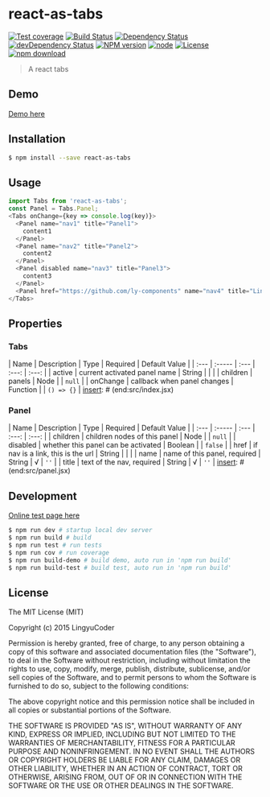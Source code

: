 # react-as-tabs

[![Test coverage](https://img.shields.io/coveralls/ly-components/react-as-tabs.svg?style=flat-square)](https://coveralls.io/r/ly-components/react-as-tabs?branch=master)
[![Build Status](https://travis-ci.org/ly-components/react-as-tabs.png)](https://travis-ci.org/ly-components/react-as-tabs)
[![Dependency Status](https://david-dm.org/ly-components/react-as-tabs.svg)](https://david-dm.org/ly-components/react-as-tabs)
[![devDependency Status](https://david-dm.org/ly-components/react-as-tabs/dev-status.svg)](https://david-dm.org/ly-components/react-as-tabs#info=devDependencies)
[![NPM version](http://img.shields.io/npm/v/react-as-tabs.svg?style=flat-square)](http://npmjs.org/package/react-as-tabs)
[![node](https://img.shields.io/badge/node.js-%3E=_4.0-green.svg?style=flat-square)](http://nodejs.org/download/)
[![License](http://img.shields.io/npm/l/react-as-tabs.svg?style=flat-square)](LICENSE)
[![npm download](https://img.shields.io/npm/dm/react-as-tabs.svg?style=flat-square)](https://npmjs.org/package/react-as-tabs)

> A react tabs

## Demo

[Demo here](http://ly-components.github.io/react-as-tabs/demo/index.html)

## Installation

```bash
$ npm install --save react-as-tabs
```

## Usage

```javascript
import Tabs from 'react-as-tabs';
const Panel = Tabs.Panel;
<Tabs onChange={key => console.log(key)}>
  <Panel name="nav1" title="Panel1">
    content1
  </Panel>
  <Panel name="nav2" title="Panel2">
    content2
  </Panel>
  <Panel disabled name="nav3" title="Panel3">
    content3
  </Panel>
  <Panel href="https://github.com/ly-components" name="nav4" title="Link" />
</Tabs>
```

## Properties

### Tabs

[insert]: # (start:src/index.jsx|doc)
| Name | Description | Type | Required | Default Value |
| :--- | :----- | :--- | :---: | :---: |
| active | current activated panel name | String |  |  |
| children | panels | Node |  | `null` |
| onChange | callback when panel changes | Function |  | `() => {}` |
[insert]: # (end:src/index.jsx)

### Panel

[insert]: # (start:src/panel.jsx|doc)
| Name | Description | Type | Required | Default Value |
| :--- | :----- | :--- | :---: | :---: |
| children | children nodes of this panel | Node |  | `null` |
| disabled | whether this panel can be activated | Boolean |  | `false` |
| href | if nav is a link, this is the url | String |  |  |
| name | name of this panel, required | String | √ | `''` |
| title | text of the nav, required | String | √ | `''` |
[insert]: # (end:src/panel.jsx)

## Development

[Online test page here](http://ly-components.github.io/react-as-tabs/test/test.html)

```bash
$ npm run dev # startup local dev server
$ npm run build # build
$ npm run test # run tests
$ npm run cov # run coverage
$ npm run build-demo # build demo, auto run in 'npm run build'
$ npm run build-test # build test, auto run in 'npm run build'
```

## License

The MIT License (MIT)

Copyright (c) 2015 LingyuCoder

Permission is hereby granted, free of charge, to any person obtaining a copy
of this software and associated documentation files (the "Software"), to deal
in the Software without restriction, including without limitation the rights
to use, copy, modify, merge, publish, distribute, sublicense, and/or sell
copies of the Software, and to permit persons to whom the Software is
furnished to do so, subject to the following conditions:

The above copyright notice and this permission notice shall be included in all
copies or substantial portions of the Software.

THE SOFTWARE IS PROVIDED "AS IS", WITHOUT WARRANTY OF ANY KIND, EXPRESS OR
IMPLIED, INCLUDING BUT NOT LIMITED TO THE WARRANTIES OF MERCHANTABILITY,
FITNESS FOR A PARTICULAR PURPOSE AND NONINFRINGEMENT. IN NO EVENT SHALL THE
AUTHORS OR COPYRIGHT HOLDERS BE LIABLE FOR ANY CLAIM, DAMAGES OR OTHER
LIABILITY, WHETHER IN AN ACTION OF CONTRACT, TORT OR OTHERWISE, ARISING FROM,
OUT OF OR IN CONNECTION WITH THE SOFTWARE OR THE USE OR OTHER DEALINGS IN THE
SOFTWARE.
